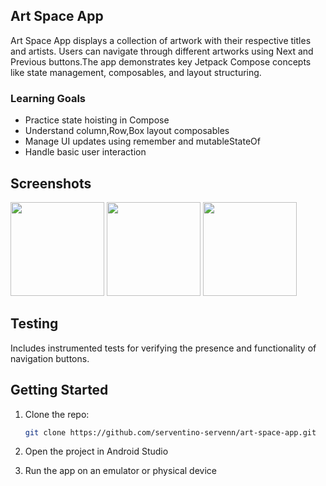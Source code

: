 ## Art Space App 
Art Space App  displays a collection of artwork with their respective titles and artists. Users can navigate through different artworks using Next and Previous buttons.The app demonstrates key Jetpack Compose concepts like state management, composables, and layout structuring.

### Learning Goals
- Practice state hoisting in Compose
- Understand column,Row,Box layout composables
- Manage UI updates using remember and mutableStateOf
- Handle basic user interaction

## Screenshots
<p aling ="center">
  <img src="https://github.com/user-attachments/assets/e1688990-c62a-4d97-8d29-9829ad7baf8a"  width="150"/>
  <img src="https://github.com/user-attachments/assets/528151c5-7068-44bd-b3a4-4d773942ed59"  width="150"/>
  <img src="https://github.com/user-attachments/assets/0734ca4f-58c2-444e-a1bd-91d7138349e8"  width="150"/>
</p>

## Testing
Includes instrumented tests for verifying the presence and functionality of navigation buttons.

##  Getting Started

1. Clone the repo:
   ```bash
   git clone https://github.com/serventino-servenn/art-space-app.git

2. Open the project in Android Studio

3. Run the app on an emulator or physical device


  


